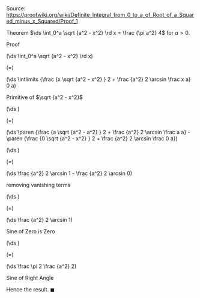 # 

Source: https://proofwiki.org/wiki/Definite_Integral_from_0_to_a_of_Root_of_a_Squared_minus_x_Squared/Proof_1

Theorem
$\ds \int_0^a \sqrt {a^2 - x^2} \rd x = \frac {\pi a^2} 4$
for $a > 0$. 


Proof













\(\ds \int_0^a \sqrt {a^2 - x^2} \rd x\)

\(=\)







\(\ds \intlimits {\frac {x \sqrt {a^2 - x^2} } 2 + \frac {a^2} 2 \arcsin \frac x a} 0 a\)





Primitive of $\sqrt {a^2 - x^2}$














\(\ds \)

\(=\)







\(\ds \paren {\frac {a \sqrt {a^2 - a^2} } 2 + \frac {a^2} 2 \arcsin \frac a a} - \paren {\frac {0 \sqrt {a^2 - x^2} } 2 + \frac {a^2} 2 \arcsin \frac 0 a}\)




















\(\ds \)

\(=\)







\(\ds \frac {a^2} 2 \arcsin 1 - \frac {a^2} 2 \arcsin 0\)





removing vanishing terms














\(\ds \)

\(=\)







\(\ds \frac {a^2} 2 \arcsin 1\)





Sine of Zero is Zero














\(\ds \)

\(=\)







\(\ds \frac \pi 2 \frac {a^2} 2\)





Sine of Right Angle



Hence the result.
$\blacksquare$





